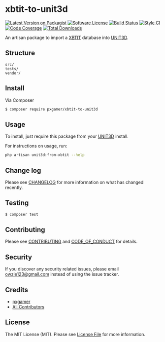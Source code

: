 # xbtit-to-unit3d

[![Latest Version on Packagist][ico-version]][link-packagist]
[![Software License][ico-license]](LICENSE.md)
[![Build Status][ico-travis]][link-travis]
[![Style CI][ico-styleci]][link-styleci]
[![Code Coverage][ico-code-quality]][link-code-quality]
[![Total Downloads][ico-downloads]][link-downloads]

An artisan package to import a [XBTIT] database into [UNIT3D].

## Structure

```
src/
tests/
vendor/
```

## Install

Via Composer

``` bash
$ composer require pxgamer/xbtit-to-unit3d
```

## Usage

To install, just require this package from your [UNIT3D][unit3d] install.

For instructions on usage, run:

```sh
php artisan unit3d:from-xbtit --help
```

## Change log

Please see [CHANGELOG](CHANGELOG.md) for more information on what has changed recently.

## Testing

``` bash
$ composer test
```

## Contributing

Please see [CONTRIBUTING](CONTRIBUTING.md) and [CODE_OF_CONDUCT](CODE_OF_CONDUCT.md) for details.

## Security

If you discover any security related issues, please email owzie123@gmail.com instead of using the issue tracker.

## Credits

- [pxgamer][link-author]
- [All Contributors][link-contributors]

## License

The MIT License (MIT). Please see [License File](LICENSE.md) for more information.

[unit3d]: https://github.com/unit3d/unit3d
[xbtit]: https://github.com/btiteam/xbtit

[ico-version]: https://img.shields.io/packagist/v/pxgamer/xbtit-to-unit3d.svg?style=flat-square
[ico-license]: https://img.shields.io/badge/license-MIT-brightgreen.svg?style=flat-square
[ico-travis]: https://img.shields.io/travis/pxgamer/xbtit-to-unit3d/master.svg?style=flat-square
[ico-styleci]: https://styleci.io/repos/114135662/shield
[ico-code-quality]: https://img.shields.io/codecov/c/github/pxgamer/xbtit-to-unit3d.svg?style=flat-square
[ico-downloads]: https://img.shields.io/packagist/dt/pxgamer/xbtit-to-unit3d.svg?style=flat-square

[link-packagist]: https://packagist.org/packages/pxgamer/xbtit-to-unit3d
[link-travis]: https://travis-ci.org/pxgamer/xbtit-to-unit3d
[link-styleci]: https://styleci.io/repos/114135662
[link-code-quality]: https://codecov.io/gh/pxgamer/xbtit-to-unit3d
[link-downloads]: https://packagist.org/packages/pxgamer/xbtit-to-unit3d
[link-author]: https://github.com/pxgamer
[link-contributors]: ../../contributors

